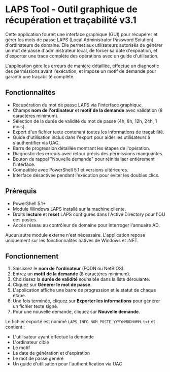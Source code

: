 # LAPS Tool - Outil graphique de récupération et traçabilité v3.1

Cette application fournit une interface graphique (GUI) pour récupérer et gérer les mots de passe LAPS (Local Administrator Password Solution) d'ordinateurs de domaine. Elle permet aux utilisateurs autorisés de générer un mot de passe d'administrateur local, de forcer sa date d'expiration, et d'exporter une trace complète des opérations avec un guide d'utilisation.

L'application gère les erreurs de manière détaillée, effectue un diagnostic des permissions avant l'exécution, et impose un motif de demande pour garantir une traçabilité complète.

## Fonctionnalités

- Récupération du mot de passe LAPS via l'interface graphique.
- Champs **nom de l'ordinateur** et **motif de la demande** avec validation (8 caractères minimum).
- Sélection de la durée de validité du mot de passe (4h, 8h, 12h, 24h, 1 mois).
- Export d'un fichier texte contenant toutes les informations de traçabilité.
- Guide d'utilisation inclus dans l'export pour aider les utilisateurs à s'authentifier via UAC.
- Barre de progression détaillée montrant les étapes de l'opération.
- Diagnostic des erreurs avec retour précis des permissions manquantes.
- Bouton de rappel "Nouvelle demande" pour réinitialiser entièrement l'interface.
- Compatible avec PowerShell 5.1 et versions ultérieures.
- Interface désactivée pendant l'exécution pour éviter les doubles clics.

## Prérequis

- PowerShell 5.1+
- Module Windows LAPS installé sur la machine cliente.
- Droits **lecture** et **reset** LAPS configurés dans l'Active Directory pour l'OU des postes.
- Accès réseau au contrôleur de domaine pour interroger l'annuaire AD.

Aucun autre module externe n'est nécessaire. L'application repose uniquement sur les fonctionnalités natives de Windows et .NET.

## Fonctionnement

1. Saisissez le **nom de l'ordinateur** (FQDN ou NetBIOS).
2. Entrez un **motif de la demande** (8 caractères minimum).
3. Choisissez la **durée de validité** souhaitée dans la liste déroulante.
4. Cliquez sur **Générer le mot de passe**.
5. L'application affiche une barre de progression et le statut de chaque étape.
6. Une fois terminée, cliquez sur **Exporter les informations** pour générer un fichier texte signé.
7. Pour une nouvelle demande, cliquez sur **Nouvelle demande**.

Le fichier exporté est nommé `LAPS_INFO_NOM_POSTE_YYYYMMDDHHMM.txt` et contient :
- L'utilisateur ayant effectué la demande
- L'ordinateur cible
- Le motif
- La date de génération et d'expiration
- Le mot de passe généré
- Un guide d'utilisation pour l'authentification via UAC

